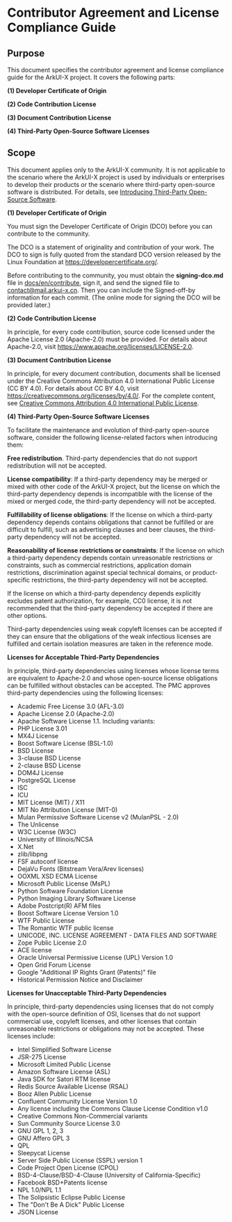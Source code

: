 # Contributor Agreement and License Compliance Guide

## Purpose

This document specifies the contributor agreement and license compliance guide for the ArkUI-X project. It covers the following parts:

**(1) Developer Certificate of Origin**

**(2) Code Contribution License**

**(3) Document Contribution License**

**(4) Third-Party Open-Source Software Licenses**

## Scope

This document applies only to the ArkUI-X community. It is not applicable to the scenario where the ArkUI-X project is used by individuals or enterprises to develop their products or the scenario where third-party open-source software is distributed. For details, see [Introducing Third-Party Open-Source Software](introducing-third-party-open-source-software.md).

**(1) Developer Certificate of Origin**

You must sign the Developer Certificate of Origin (DCO) before you can contribute to the community.

The DCO is a statement of originality and contribution of your work. The DCO to sign is fully quoted from the standard DCO version released by the Linux Foundation at https://developercertificate.org/.

Before contributing to the community, you must obtain the **signing-dco.md** file in [docs/en/contribute](https://gitee.com/openharmony/docs/tree/master/en/contribute), sign it, and send the signed file to [contact@mail.arkui-x.cn](mailto:contact@mail.arkui-x.cn). Then you can include the Signed-off-by information for each commit. (The online mode for signing the DCO will be provided later.)

**(2) Code Contribution License**

In principle, for every code contribution, source code licensed under the Apache License 2.0 (Apache-2.0) must be provided. For details about Apache-2.0, visit https://www.apache.org/licenses/LICENSE-2.0.

**(3) Document Contribution License**

In principle, for every document contribution, documents shall be licensed under the Creative Commons Attribution 4.0 International Public License (CC BY 4.0). For details about CC BY 4.0, visit https://creativecommons.org/licenses/by/4.0/. For the complete content, see [Creative Commons Attribution 4.0 International Public License](https://creativecommons.org/licenses/by/4.0/legalcode).

**(4) Third-Party Open-Source Software Licenses**

To facilitate the maintenance and evolution of third-party open-source software, consider the following license-related factors when introducing them:

**Free redistribution**. Third-party dependencies that do not support redistribution will not be accepted.

**License compatibility**: If a third-party dependency may be merged or mixed with other code of the ArkUI-X project, but the license on which the third-party dependency depends is incompatible with the license of the mixed or merged code, the third-party dependency will not be accepted.

**Fulfillability of license obligations**: If the license on which a third-party dependency depends contains obligations that cannot be fulfilled or are difficult to fulfill, such as advertising clauses and beer clauses, the third-party dependency will not be accepted.

**Reasonability of license restrictions or constraints**: If the license on which a third-party dependency depends contain unreasonable restrictions or constraints, such as commercial restrictions, application domain restrictions, discrimination against special technical domains, or product-specific restrictions, the third-party dependency will not be accepted.

If the license on which a third-party dependency depends explicitly excludes patent authorization, for example, CC0 license, it is not recommended that the third-party dependency be accepted if there are other options.

Third-party dependencies using weak copyleft licenses can be accepted if they can ensure that the obligations of the weak infectious licenses are fulfilled and certain isolation measures are taken in the reference mode.

**Licenses for Acceptable Third-Party Dependencies**

In principle, third-party dependencies using licenses whose license terms are equivalent to Apache-2.0 and whose open-source license obligations can be fulfilled without obstacles can be accepted. The PMC approves third-party dependencies using the following licenses:

*  Academic Free License 3.0 (AFL-3.0)
*  Apache License 2.0 (Apache-2.0)
*  Apache Software License 1.1. Including variants:
*   PHP License 3.01
*   MX4J License
*  Boost Software License (BSL-1.0)
*  BSD License
*  3-clause BSD License
*  2-clause BSD License
*  DOM4J License
*  PostgreSQL License
*  ISC
*  ICU
*  MIT License (MIT) / X11
*  MIT No Attribution License (MIT-0)
*  Mulan Permissive Software License v2 (MulanPSL - 2.0)
*  The Unlicense
*  W3C License (W3C)
*  University of Illinois/NCSA
*  X.Net
*  zlib/libpng
*  FSF autoconf license
*  DejaVu Fonts (Bitstream Vera/Arev licenses)
*  OOXML XSD ECMA License
*  Microsoft Public License (MsPL)
*  Python Software Foundation License
*  Python Imaging Library Software License
*  Adobe Postcript(R) AFM files
*  Boost Software License Version 1.0
*  WTF Public License
*  The Romantic WTF public license
*  UNICODE, INC. LICENSE AGREEMENT - DATA FILES AND SOFTWARE
*  Zope Public License 2.0
*  ACE license
*  Oracle Universal Permissive License (UPL) Version 1.0
*  Open Grid Forum License
*  Google "Additional IP Rights Grant (Patents)" file
*  Historical Permission Notice and Disclaimer

**Licenses for Unacceptable Third-Party Dependencies**

In principle, third-party dependencies using licenses that do not comply with the open-source definition of OSI, licenses that do not support commercial use, copyleft licenses, and other licenses that contain unreasonable restrictions or obligations may not be accepted. These licenses include:

*  Intel Simplified Software License
*  JSR-275 License
*  Microsoft Limited Public License
*  Amazon Software License (ASL)
*  Java SDK for Satori RTM license
*  Redis Source Available License (RSAL)
*  Booz Allen Public License
*  Confluent Community License Version 1.0
*  Any license including the Commons Clause License Condition v1.0
*  Creative Commons Non-Commercial variants
*  Sun Community Source License 3.0
*  GNU GPL 1, 2, 3
*  GNU Affero GPL 3
*  QPL
*  Sleepycat License
*  Server Side Public License (SSPL) version 1
*  Code Project Open License (CPOL)
*  BSD-4-Clause/BSD-4-Clause (University of California-Specific)
*  Facebook BSD+Patents license
*  NPL 1.0/NPL 1.1
*  The Solipsistic Eclipse Public License
*  The "Don't Be A Dick" Public License
*  JSON License
